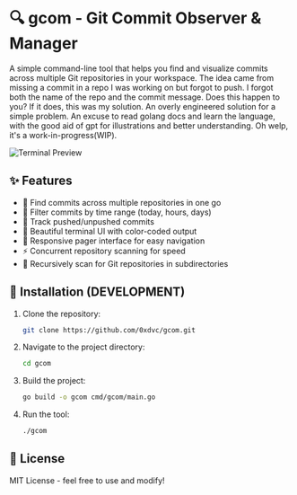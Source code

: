 # 🔍 gcom - Git Commit Observer & Manager
A simple command-line tool that helps you find and visualize commits across multiple Git repositories in your workspace. The idea came from missing a commit in a repo I was working on but forgot to push. I forgot both the name of the repo and the commit message. Does this happen to you? If it does, this was my solution. An overly engineered solution for a simple problem. An excuse to read golang docs and learn the language, with the good aid of gpt for illustrations and better understanding. Oh welp, it's a work-in-progress(WIP).

![Terminal Preview](https://via.placeholder.com/800x400?text=Terminal+Preview)

## ✨ Features

- 🎯 Find commits across multiple repositories in one go
- 📅 Filter commits by time range (today, hours, days)
- 🔄 Track pushed/unpushed commits
- 🎨 Beautiful terminal UI with color-coded output
- 📱 Responsive pager interface for easy navigation
- ⚡ Concurrent repository scanning for speed
- 📁 Recursively scan for Git repositories in subdirectories


## 🚀 Installation (DEVELOPMENT)

1. Clone the repository:
   ```sh
   git clone https://github.com/0xdvc/gcom.git
   ```

2. Navigate to the project directory:
   ```sh
   cd gcom
   ```

3. Build the project:
   ```sh
   go build -o gcom cmd/gcom/main.go
   ```

4. Run the tool:
   ```sh
   ./gcom
   ```


## 📝 License

MIT License - feel free to use and modify!